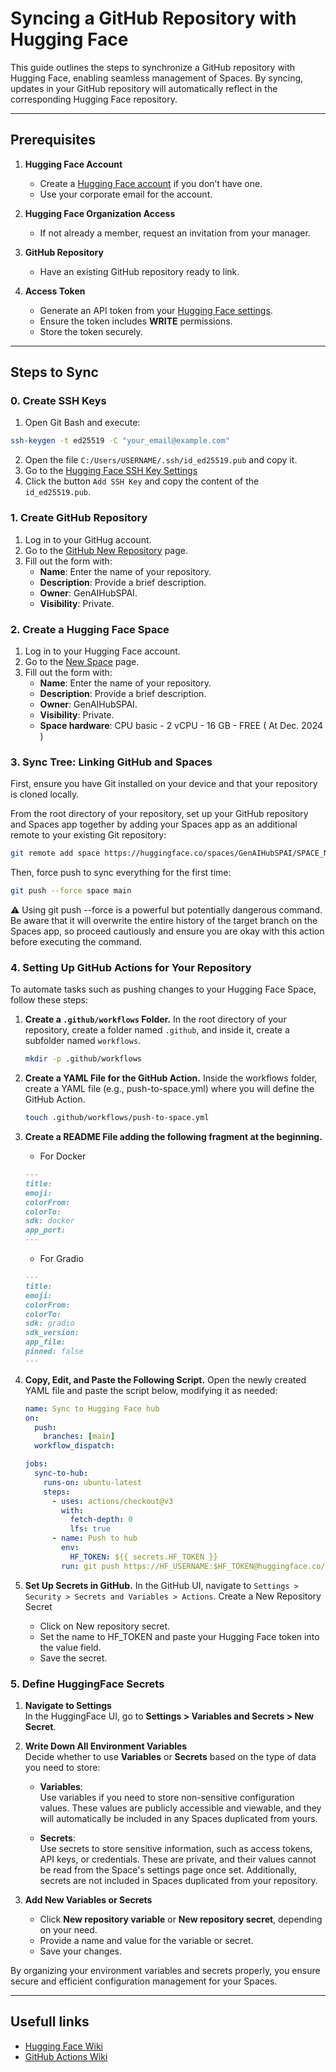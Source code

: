 # Syncing a GitHub Repository with Hugging Face

This guide outlines the steps to synchronize a GitHub repository with Hugging Face, enabling seamless management of Spaces. By syncing, updates in your GitHub repository will automatically reflect in the corresponding Hugging Face repository.

---

## Prerequisites

1. **Hugging Face Account**
   - Create a [Hugging Face account](https://huggingface.co/join) if you don’t have one.
   - Use your corporate email for the account.

2. **Hugging Face Organization Access**
   - If not already a member, request an invitation from your manager.

3. **GitHub Repository**
   - Have an existing GitHub repository ready to link.

4. **Access Token**
   - Generate an API token from your [Hugging Face settings](https://huggingface.co/settings/tokens).
   - Ensure the token includes **WRITE** permissions.
   - Store the token securely.

---

## Steps to Sync

### 0. Create SSH Keys

1. Open Git Bash and execute:
```bash
ssh-keygen -t ed25519 -C "your_email@example.com"
```
2. Open the file `C:/Users/USERNAME/.ssh/id_ed25519.pub` and copy it.
3. Go to the [Hugging Face SSH Key Settings](https://huggingface.co/settings/keys)
4. Click the button `Add SSH Key` and copy the content of the `id_ed25519.pub`.

### 1. Create GitHub Repository

1. Log in to your GitHug account.
2. Go to the [GitHub New Repository](https://github.com/new) page.
3. Fill out the form with:
   - **Name**: Enter the name of your repository.
   - **Description**: Provide a brief description. 
   - **Owner**: GenAIHubSPAI.
   - **Visibility**: Private.


### 2. Create a Hugging Face Space
1. Log in to your Hugging Face account.
2. Go to the [New Space](https://huggingface.co/new-space) page.
3. Fill out the form with:
   - **Name**: Enter the name of your repository.
   - **Description**: Provide a brief description. 
   - **Owner**: GenAIHubSPAI.
   - **Visibility**: Private.
   - **Space hardware**: CPU basic - 2 vCPU - 16 GB - FREE ( At Dec. 2024 )

### 3. Sync Tree: Linking GitHub and Spaces

First, ensure you have Git installed on your device and that your repository is cloned locally.

From the root directory of your repository, set up your GitHub repository and Spaces app together by adding your Spaces app as an additional remote to your existing Git repository:

```bash
git remote add space https://huggingface.co/spaces/GenAIHubSPAI/SPACE_NAME
```

Then, force push to sync everything for the first time:

```bash
git push --force space main
```
:warning: Using git push --force is a powerful but potentially dangerous command. Be aware that it will overwrite the entire history of the target branch on the Spaces app, so proceed cautiously and ensure you are okay with this action before executing the command.

### 4. Setting Up GitHub Actions for Your Repository

To automate tasks such as pushing changes to your Hugging Face Space, follow these steps:

1. **Create a `.github/workflows` Folder.** In the root directory of your repository, create a folder named `.github`, and inside it, create a subfolder named `workflows`.

   ```bash
   mkdir -p .github/workflows
   ```

2. **Create a YAML File for the GitHub Action.** Inside the workflows folder, create a YAML file (e.g., push-to-space.yml) where you will define the GitHub Action.

   ```bash
   touch .github/workflows/push-to-space.yml
   ```

3. **Create a README File adding the following fragment at the beginning.**
   - For Docker
   ```md
   ---
   title: 
   emoji: 
   colorFrom: 
   colorTo: 
   sdk: docker
   app_port: 
   ---
   ```
   - For Gradio
   ```md
   ---
   title: 
   emoji: 
   colorFrom:  
   colorTo:  
   sdk: gradio 
   sdk_version:  
   app_file:  
   pinned: false 
   ---
   ```

4. **Copy, Edit, and Paste the Following Script.** Open the newly created YAML file and paste the script below, modifying it as needed:

   ```yml
   name: Sync to Hugging Face hub
   on:
     push:
       branches: [main]
     workflow_dispatch:
   
   jobs:
     sync-to-hub:
       runs-on: ubuntu-latest
       steps:
         - uses: actions/checkout@v3
           with:
             fetch-depth: 0
             lfs: true
         - name: Push to hub
           env:
             HF_TOKEN: ${{ secrets.HF_TOKEN }}
           run: git push https://HF_USERNAME:$HF_TOKEN@huggingface.co/spaces/GenAIHubSPAI/SPACE_NAME main
   ```
5. **Set Up Secrets in GitHub.** In the GitHub UI, navigate to `Settings > Security > Secrets and Variables > Actions`. Create a New Repository Secret 
   - Click on New repository secret.
   - Set the name to HF_TOKEN and paste your Hugging Face token into the value field.
   - Save the secret.

### 5. Define HuggingFace Secrets

1. **Navigate to Settings**  
   In the HuggingFace UI, go to **Settings > Variables and Secrets > New Secret**.

2. **Write Down All Environment Variables**  
   Decide whether to use **Variables** or **Secrets** based on the type of data you need to store:

   - **Variables**:  
     Use variables if you need to store non-sensitive configuration values. These values are publicly accessible and viewable, and they will automatically be included in any Spaces duplicated from yours.  

   - **Secrets**:  
     Use secrets to store sensitive information, such as access tokens, API keys, or credentials. These are private, and their values cannot be read from the Space's settings page once set. Additionally, secrets are not included in Spaces duplicated from your repository.

3. **Add New Variables or Secrets**  
   - Click **New repository variable** or **New repository secret**, depending on your need.
   - Provide a name and value for the variable or secret.
   - Save your changes.

By organizing your environment variables and secrets properly, you ensure secure and efficient configuration management for your Spaces. 

---

## Usefull links
- [Hugging Face Wiki](https://huggingface.co/docs/hub/spaces-github-actions)
- [GitHub Actions Wiki](https://docs.github.com/en/actions)





